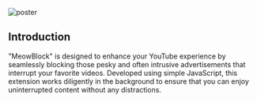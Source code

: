 ![poster](https://github.com/James000916/MeowBlock/assets/86011275/56022ff9-6e59-413a-bdfb-0d60c781bca6)

## Introduction

"MeowBlock" is designed to enhance your YouTube experience by seamlessly blocking those pesky and often intrusive advertisements that interrupt your favorite videos. Developed using simple JavaScript, this extension works diligently in the background to ensure that you can enjoy uninterrupted content without any distractions.
